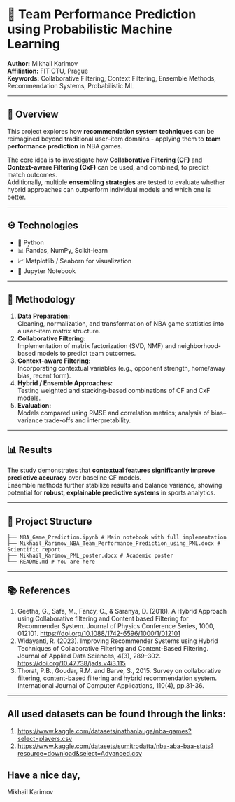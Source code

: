 # 🏀 Team Performance Prediction using Probabilistic Machine Learning

**Author:** Mikhail Karimov  
**Affiliation:** FIT CTU, Prague  
**Keywords:** Collaborative Filtering, Context Filtering, Ensemble Methods, Recommendation Systems, Probabilistic ML  

---

## 🌟 Overview
This project explores how **recommendation system techniques** can be reimagined beyond traditional user–item domains - applying them to **team performance prediction** in NBA games.  

The core idea is to investigate how **Collaborative Filtering (CF)** and **Context-aware Filtering (CxF)** can be used, and combined, to predict match outcomes.  
Additionally, multiple **ensembling strategies** are tested to evaluate whether hybrid approaches can outperform individual models and which one is better.

---

## ⚙️ Technologies
- 🐍 Python  
- 📊 Pandas, NumPy, Scikit-learn  
- 📈 Matplotlib / Seaborn for visualization  
- 🧠 Jupyter Notebook  

---

## 🧩 Methodology
1. **Data Preparation:**  
   Cleaning, normalization, and transformation of NBA game statistics into a user–item matrix structure.  
2. **Collaborative Filtering:**  
   Implementation of matrix factorization (SVD, NMF) and neighborhood-based models to predict team outcomes.  
3. **Context-aware Filtering:**  
   Incorporating contextual variables (e.g., opponent strength, home/away bias, recent form).  
4. **Hybrid / Ensemble Approaches:**  
   Testing weighted and stacking-based combinations of CF and CxF models.  
5. **Evaluation:**  
   Models compared using RMSE and correlation metrics; analysis of bias–variance trade-offs and interpretability.  

---

## 📊 Results
The study demonstrates that **contextual features significantly improve predictive accuracy** over baseline CF models.  
Ensemble methods further stabilize results and balance variance, showing potential for **robust, explainable predictive systems** in sports analytics.

---

## 📁 Project Structure
```
├── NBA_Game_Prediction.ipynb # Main notebook with full implementation
├── Mikhail_Karimov_NBA_Team_Performance_Prediction_using_PML.docx # Scientific report
├── Mikhail_Karimov_PML_poster.docx # Academic poster
└── README.md # You are here
```

---

## 📚 References
1. Geetha, G., Safa, M., Fancy, C., & Saranya, D. (2018). A Hybrid Approach using Collaborative filtering and Content based Filtering for Recommender System. Journal of Physics Conference Series, 1000, 012101. https://doi.org/10.1088/1742-6596/1000/1/012101
2. Widayanti, R. (2023). Improving Recommender Systems using Hybrid Techniques of Collaborative Filtering and Content-Based Filtering. Journal of Applied Data Sciences, 4(3), 289–302. https://doi.org/10.47738/jads.v4i3.115
3. Thorat, P.B., Goudar, R.M. and Barve, S., 2015. Survey on collaborative filtering, content-based filtering and hybrid recommendation system. International Journal of Computer Applications, 110(4), pp.31-36.

---

## All used datasets can be found through the links:
1. https://www.kaggle.com/datasets/nathanlauga/nba-games?select=players.csv
2. https://www.kaggle.com/datasets/sumitrodatta/nba-aba-baa-stats?resource=download&select=Advanced.csv

## Have a nice day,
Mikhail Karimov
